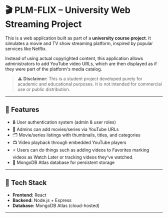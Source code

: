 # 🎬 PLM-FLIX – University Web Streaming Project

This is a web application built as part of a **university course project**. It simulates a movie and TV show streaming platform, inspired by popular services like Netflix.

Instead of using actual copyrighted content, this application allows administrators to add YouTube video URLs, which are then displayed as if they were part of the platform's media catalog.

> ⚠️ **Disclaimer:** This is a student project developed purely for academic and educational purposes. It is not intended for commercial use or public distribution.

---

## 🚀 Features

- 🔒 User authentication system (admin & user roles)
- 🎥 Admins can add movies/series via YouTube URLs
- 🗂️ Movie/series listings with thumbnails, titles, and categories
- 📺 Video playback through embedded YouTube players
- ⭐ Users can do things such as adding videos to Favorites marking videos as Watch Later
      or tracking videos they've watched.  
- 💾 MongoDB Atlas database for persistent storage

---

## 🧰 Tech Stack

- **Frontend:** React
- **Backend:** Node.js + Express
- **Database:** MongoDB Atlas (cloud-hosted)

---
